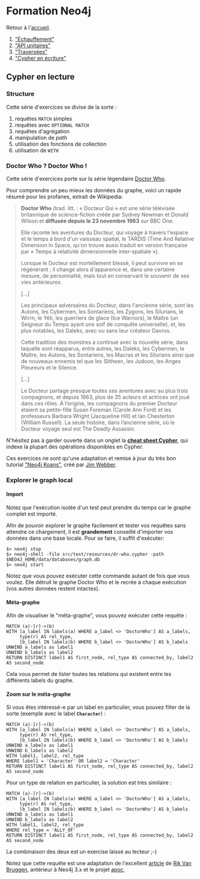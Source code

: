 ---
---
# Formation Neo4j

Retour à l'[accueil](..).

 1. ["Échauffement"](../basics/)
 1. ["API unitaires"](../core_api/)
 1. ["Traversées"](../traversal/)
 1. ["Cypher en écriture"](../cypher_writing/)
 
## Cypher en lecture

### Structure

Cette série d'exercices se divise de la sorte :

1. requêtes `MATCH` simples
1. requêtes avec `OPTIONAL MATCH`
1. requêtes d'agrégation
1. manipulation de *path*
1. utilisation des fonctions de collection
1. utilisation de `WITH`

### Doctor Who ? Doctor Who !

Cette série d'exercices porte sur la série légendaire
[Doctor Who](https://fr.wikipedia.org/wiki/Doctor_Who).

Pour comprendre un peu mieux les données du graphe, voici un rapide
résumé pour les profanes, extrait de Wikipedia:

> **Doctor Who** (trad. litt. : « Docteur Qui » est une série télévisée 
> britannique de science-fiction créée par Sydney Newman et Donald Wilson
> et **diffusée depuis le 23 novembre 1963** sur BBC One. 
> 
> Elle raconte les aventures du Docteur, qui voyage à travers l'espace 
> et le temps à bord d'un vaisseau spatial, le TARDIS (Time And Relative 
> Dimension In Space, qu'on trouve aussi traduit en version française par 
> « Temps à relativité dimensionnelle inter-spatiale »).
> 
> Lorsque le Docteur est mortellement blessé, il peut survivre en se régénérant ; 
> il change alors d'apparence et, dans une certaine mesure, de personnalité, mais 
> tout en conservant le souvenir de ses vies antérieures.
> 
> [...]
>
> Les principaux adversaires du Docteur, dans l'ancienne série, sont les
> Autons, les Cybermen, les Sontariens, les Zygons, les Silurians, le Wirrn,
> le Yéti, les guerriers de glace (Ice Warriors), le Maître (un Seigneur du 
> Temps ayant une soif de conquête universelle), et, les plus notables, 
> les Daleks, avec ou sans leur créateur Davros.
>
> Cette tradition des monstres a continué avec la nouvelle série, 
> dans laquelle sont réapparus, entre autres, les Daleks, les Cybermen, 
> le Maître, les Autons, les Sontariens, les Macras et les Silurians 
> ainsi que de nouveaux ennemis tel que les Slitheen, les Judoon, 
> les Anges Pleureurs et le Silence.
>
> [...]
> 
> Le Docteur partage presque toutes ses aventures avec au plus trois compagnons,
> et depuis 1963, plus de 35 acteurs et actrices ont joué dans ces rôles. 
> À l’origine, les compagnons du premier Docteur étaient sa petite-fille 
> Susan Foreman (Carole Ann Ford) et les professeurs Barbara Wright (Jacqueline Hill) et 
> Ian Chesterton (William Russell). La seule histoire, dans l’ancienne série, où le 
> Docteur voyage seul est The Deadly Assassin.

N'hésitez pas à garder ouverte dans un onglet la 
[**cheat sheet Cypher**](https://neo4j.com/docs/cypher-refcard/current/),
qui indexe la plupart des opérations disponibles en Cypher.

Ces exercices ne sont qu'une adaptation et remise à jour du 
très bon tutorial ["Neo4j Koans"](https://github.com/jimwebber/neo4j-tutorial), créé par 
[Jim Webber](https://twitter.com/jimwebber).


### Explorer le graph local

#### Import

Notez que l'exécution isolée d'un test peut prendre du temps car le 
graphe complet est importé.

Afin de pouvoir explorer le graphe facilement et tester vos requêtes 
sans attendre ce chargement, il est **grandement** conseillé d'importer vos 
données dans une base locale. Pour se faire, il suffit d'exécuter:

```shell
$> neo4j stop
$> neo4j-shell -file src/test/resources/dr-who.cypher -path $NEO4J_HOME/data/databases/graph.db
$> neo4j start
```

Notez que vous pouvez exécuter cette commande autant de fois que vous 
voulez. Elle détruit le graphe Doctor Who et le recrée à chaque 
exécution (vos autres données restent intactes).

#### Méta-graphe

Afin de visualiser le "méta-graphe", vous pouvez exécuter cette requête :
```
MATCH (a)-[r]->(b)  
WITH [a_label IN labels(a) WHERE a_label <> 'DoctorWho'] AS a_labels,
     type(r) AS rel_type,
     [b_label IN labels(b) WHERE b_label <> 'DoctorWho'] AS b_labels  
UNWIND a_labels as label1  
UNWIND b_labels as label2
RETURN DISTINCT label1 AS first_node, rel_type AS connected_by, label2 AS second_node
```

Cela vous permet de lister toutes les relations qui existent entre les
différents labels du graphe.

#### Zoom sur le méta-graphe

Si vous êtes intéressé-e par un label en particulier, vous pouvez filter de la sorte (exemple
avec le label **`Character`**) :

```
MATCH (a)-[r]->(b)  
WITH [a_label IN labels(a) WHERE a_label <> 'DoctorWho'] AS a_labels,
     type(r) AS rel_type,
     [b_label IN labels(b) WHERE b_label <> 'DoctorWho'] AS b_labels  
UNWIND a_labels as label1  
UNWIND b_labels as label2
WITH label1, label2, rel_type
WHERE label1 = 'Character' OR label2 = 'Character'
RETURN DISTINCT label1 AS first_node, rel_type AS connected_by, label2 AS second_node
```

Pour un type de relation en particulier, la solution est très similaire :

```
MATCH (a)-[r]->(b)  
WITH [a_label IN labels(a) WHERE a_label <> 'DoctorWho'] AS a_labels,
     type(r) AS rel_type,
     [b_label IN labels(b) WHERE b_label <> 'DoctorWho'] AS b_labels  
UNWIND a_labels as label1  
UNWIND b_labels as label2
WITH label1, label2, rel_type
WHERE rel_type = 'ALLY_OF'
RETURN DISTINCT label1 AS first_node, rel_type AS connected_by, label2 AS second_node
```

La combinaison des deux est un exercise laissé au lecteur ;-)

Notez que cette requête est une adaptation de l'excellent [article](http://blog.bruggen.com/2015/03/hidden-graphgems-meta-graph.html) 
de [Rik Van Bruggen](https://twitter.com/rvanbruggen), 
antérieur à Neo4j 3.x et le projet [apoc](https://github.com/neo4j-contrib/neo4j-apoc-procedures), 